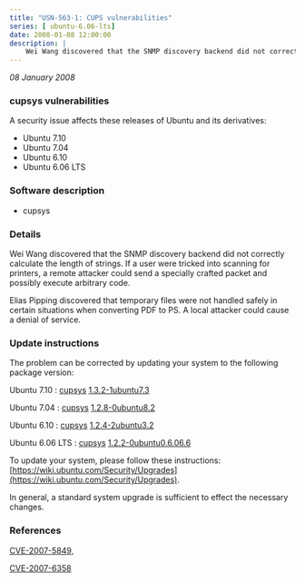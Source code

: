 ```yaml
---
title: "USN-563-1: CUPS vulnerabilities"
series: [ ubuntu-6.06-lts]
date: 2008-01-08 12:00:00
description: |
    Wei Wang discovered that the SNMP discovery backend did not correctly calculate the length of strings.  If a user were tricked into scanning for printers, a remote attacker could send a specially crafted packet and possibly execute arbitrary code.
--- 
```

 
 

*08 January 2008*

### cupsys vulnerabilities

A security issue affects these releases of Ubuntu and its derivatives:

* Ubuntu 7.10
* Ubuntu 7.04
* Ubuntu 6.10
* Ubuntu 6.06 LTS

### Software description

* cupsys 

### Details

Wei Wang discovered that the SNMP discovery backend did not correctly calculate the length of strings. If a user were tricked into scanning for printers, a remote attacker could send a specially crafted packet and possibly execute arbitrary code.

Elias Pipping discovered that temporary files were not handled safely in certain situations when converting PDF to PS. A local attacker could cause a denial of service. 

### Update instructions

The problem can be corrected by updating your system to the following package version:

Ubuntu 7.10
 : [cupsys](https://launchpad.net/ubuntu/+source/cupsys) <span> [1.3.2-1ubuntu7.3](https://launchpad.net/ubuntu/+source/cupsys/1.3.2-1ubuntu7.3) </span> 

Ubuntu 7.04
 : [cupsys](https://launchpad.net/ubuntu/+source/cupsys) <span> [1.2.8-0ubuntu8.2](https://launchpad.net/ubuntu/+source/cupsys/1.2.8-0ubuntu8.2) </span> 

Ubuntu 6.10
 : [cupsys](https://launchpad.net/ubuntu/+source/cupsys) <span> [1.2.4-2ubuntu3.2](https://launchpad.net/ubuntu/+source/cupsys/1.2.4-2ubuntu3.2) </span> 

Ubuntu 6.06 LTS
 : [cupsys](https://launchpad.net/ubuntu/+source/cupsys) <span> [1.2.2-0ubuntu0.6.06.6](https://launchpad.net/ubuntu/+source/cupsys/1.2.2-0ubuntu0.6.06.6) </span> 

To update your system, please follow these instructions: [https://wiki.ubuntu.com/Security/Upgrades](https://wiki.ubuntu.com/Security/Upgrades).

In general, a standard system upgrade is sufficient to effect the necessary changes. 

### References

 
 [CVE-2007-5849](http://people.ubuntu.com/~ubuntu-security/cve/CVE-2007-5849), 

 [CVE-2007-6358](http://people.ubuntu.com/~ubuntu-security/cve/CVE-2007-6358)
 

